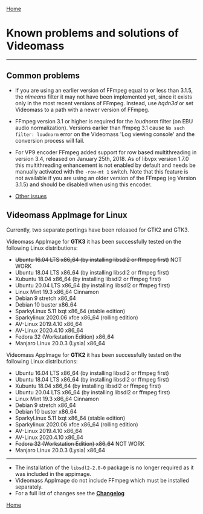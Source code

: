 [Home](index.md)

# Known problems and solutions of Videomass
-------------------------------------------

## Common problems

- If you are using an earlier version of FFmpeg equal to or less than 3.1.5, the
_nlmeans_ filter it may not have been implemented yet, since it exists only in
the most recent versions of FFmpeg. Instead, use _hqdn3d_ or set Videomass to a
path with a newer version of FFmpeg.

- FFmpeg version 3.1 or higher is required for the _loudnorm_ filter (on EBU audio 
normalization). Versions earlier than ffmpeg 3.1 cause `No such filter: loudnorm` 
error on the Videomass 'Log viewing console' and the conversion process will fail.

- For VP9 encoder FFmpeg added support for row based multithreading in version
3.4, released on January 25th, 2018. As of libvpx version 1.7.0 this
multithreading enhancement is not enabled by default and needs be manually
activated with the `-row-mt 1` switch. Note that this feature is not available
if you are using an older version of the FFmpeg (eg Version 3.1.5) and should
be disabled when using this encoder.

- [Other issues](https://github.com/jeanslack/Videomass/issues)
  
 
## Videomass AppImage for Linux

Currently, two separate portings have been released for GTK2 and GTK3.   

Videomass AppImage for **GTK3** it has been successfully tested on the following Linux distributions:   

* ~~Ubuntu 16.04 LTS x86_64 (by installing libsdl2 or ffmpeg first)~~ NOT WORK
* Ubuntu 18.04 LTS x86_64 (by installing libsdl2 or ffmpeg first)
* Xubuntu 18.04 x86_64 (by installing libsdl2 or ffmpeg first)
* Ubuntu 20.04 LTS x86_64 (by installing libsdl2 or ffmpeg first)
* Linux Mint 19.3 x86_64 Cinnamon
* Debian 9 stretch x86_64
* Debian 10 buster x86_64
* SparkyLinux 5.11 lxqt x86_64 (stable edition)
* Sparkylinux 2020.06 xfce x86_64 (rolling edition)
* AV-Linux 2019.4.10 x86_64
* AV-Linux 2020.4.10 x86_64
* Fedora 32 (Workstation Edition) x86_64
* Manjaro Linux 20.0.3 (Lysia) x86_64

Videomass AppImage for **GTK2** it has been successfully tested on the following Linux distributions:   

* Ubuntu 16.04 LTS x86_64 (by installing libsdl2 or ffmpeg first)
* Ubuntu 18.04 LTS x86_64 (by installing libsdl2 or ffmpeg first)
* Xubuntu 18.04 x86_64 (by installing libsdl2 or ffmpeg first)
* Ubuntu 20.04 LTS x86_64 (by installing libsdl2 or ffmpeg first)
* Linux Mint 19.3 x86_64 Cinnamon
* Debian 9 stretch x86_64
* Debian 10 buster x86_64
* SparkyLinux 5.11 lxqt x86_64 (stable edition)
* Sparkylinux 2020.06 xfce x86_64 (rolling edition)
* AV-Linux 2019.4.10 x86_64
* AV-Linux 2020.4.10 x86_64
* ~~Fedora 32 (Workstation Edition) x86_64~~ NOT WORK
* Manjaro Linux 20.0.3 (Lysia) x86_64

----

- The installation of the `libsdl2-2.0-0` package is no longer required as it 
was included in the appimage. 
- Videomass AppImage do not include FFmpeg which must be installed separately.
- For a full list of changes see the **[Changelog](https://github.com/jeanslack/Videomass/blob/master/CHANGELOG)**   

[Home](index.md)
